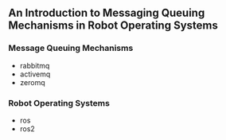 ## An Introduction to Messaging Queuing Mechanisms in Robot Operating Systems

### Message Queuing Mechanisms

 - rabbitmq
 - activemq
 - zeromq

### Robot Operating Systems

 - ros
 - ros2
